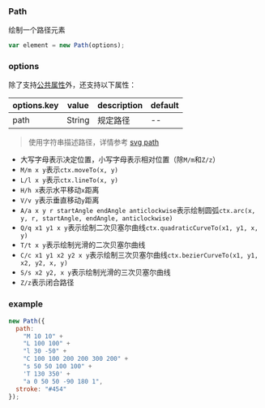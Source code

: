 ### Path

绘制一个路径元素

```js
var element = new Path(options);
```

### options

除了支持[公共属性](/docs/element.html#options)外，还支持以下属性：

| options.key | value  | description | default |
| ----------- | ------ | ----------- | ------- |
| path        | String | 规定路径    | --      |

> 使用字符串描述路径，详情参考 [svg path](https://developer.mozilla.org/zh-CN/docs/Web/SVG/Tutorial/Paths)

- 大写字母表示决定位置，小写字母表示相对位置（除`M/m`和`Z/z`）
- `M/m x y`表示`ctx.moveTo(x, y)`
- `L/l x y`表示`ctx.lineTo(x, y)`
- `H/h x`表示水平移动`x`距离
- `V/v y`表示垂直移动`y`距离
- `A/a x y r startAngle endAngle anticlockwise`表示绘制圆弧`ctx.arc(x, y, r, startAngle, endAngle, anticlockwise)`
- `Q/q x1 y1 x y`表示绘制二次贝塞尔曲线`ctx.quadraticCurveTo(x1, y1, x, y)`
- `T/t x y`表示绘制光滑的二次贝塞尔曲线
- `C/c x1 y1 x2 y2 x y`表示绘制三次贝塞尔曲线`ctx.bezierCurveTo(x1, y1, x2, y2, x, y)`
- `S/s x2 y2, x y`表示绘制光滑的三次贝塞尔曲线
- `Z/z`表示闭合路径

### example

```js
new Path({
  path:
    "M 10 10" +
    "L 100 100" +
    "l 30 -50" +
    "C 100 100 200 200 300 200" +
    "s 50 50 100 100" +
    'T 130 350' +
    "a 0 50 50 -90 180 1",
  stroke: "#454"
});
```
<ClientOnly><c-path></c-path></ClientOnly>
